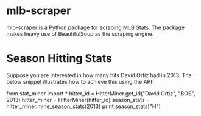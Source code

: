 # mlb-scraper
mlb-scraper is a Python package for scraping MLB Stats. The package makes heavy use of BeautifulSoup as the scraping engine.

# Season Hitting Stats
Suppose you are interested in how many hits David Ortiz had in 2013. The below snippet illustrates how to achieve this using the API:

from stat_miner import *
hitter_id = HitterMiner.get_id("David Ortiz", "BOS", 2013)
hitter_miner = HitterMiner(hitter_id)
season_stats = hitter_miner.mine_season_stats(2013)
print season_stats["H"]
